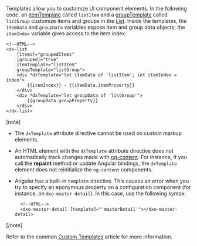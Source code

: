 Templates allow you to customize UI component elements. In the following code, an [itemTemplate](/api-reference/10%20UI%20Components/dxList/1%20Configuration/itemTemplate.md '/Documentation/ApiReference/UI_Components/dxList/Configuration/#itemTemplate') called `listItem` and a [groupTemplate](/api-reference/10%20UI%20Components/dxList/1%20Configuration/groupTemplate.md '/Documentation/ApiReference/UI_Components/dxList/Configuration/#groupTemplate') called `listGroup` customize items and groups in the [List](https://js.devexpress.com/Demos/WidgetsGallery/Demo/List/GroupedList). Inside the templates, the `itemData` and `groupData` variables expose item and group data objects; the `itemIndex` variable gives access to the item index.

    <!--HTML-->
    <dx-list
        [items]="groupedItems"
        [grouped]="true"
        itemTemplate="listItem"
        groupTemplate="listGroup">
        <div *dxTemplate="let itemData of 'listItem'; let itemIndex = index">
            {{itemIndex}} - {{itemData.itemProperty}}
        </div>
        <div *dxTemplate="let groupData of 'listGroup'">
            {{groupData.groupProperty}}
        </div>
    </dx-list>

[note]

- The `dxTemplate` attribute directive cannot be used on custom markup elements.

- An HTML element with the `dxTemplate` attribute directive does not automatically track changes made with [ng-content](https://angular.dev/guide/components/content-projection). For instance, if you call the **repaint** method or update Angular bindings, the `dxTemplate` element does not reinitialize the `ng-content` components.

- Angular has a built-in `template` directive. This causes an error when you try to specify an eponymous property on a configuration component (for instance, on `dxo-master-detail`). In this case, use the following syntax:

        <!--HTML-->
        <dxo-master-detail [template]="'masterDetail'"></dxo-master-detail>

[/note]

Refer to the common [Custom Templates](/concepts/05%20UI%20Components/zz%20Common/30%20Templates/10%20Custom%20Templates.md '/Documentation/Guide/UI_Components/Common/Templates/#Custom_Templates') article for more information.